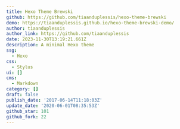 ```yaml
---
title: Hexo Theme Brewski
github: https://github.com/tiaanduplessis/hexo-theme-brewski
demo: https://tiaanduplessis.github.io/hexo-theme-brewski-demo/
author: tiaanduplessis
author_link: https://github.com/tiaanduplessis
date: 2023-11-30T13:19:21.661Z
description: A minimal Hexo theme
ssg:
  - Hexo
css:
  - Stylus
ui: []
cms:
  - Markdown
category: []
draft: false
publish_date: '2017-06-14T11:18:03Z'
update_date: '2020-06-01T08:35:53Z'
github_star: 101
github_fork: 22
---
```

